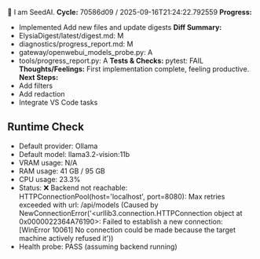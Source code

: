 🌱 I am SeedAI.
**Cycle:** 70586d09 / 2025-09-16T21:24:22.792559
**Progress:**
- Implemented Add new files and update digests
**Diff Summary:**
- ElysiaDigest/latest/digest.md: M
- diagnostics/progress_report.md: M
- gateway/openwebui_models_probe.py: A
- tools/progress_report.py: A
**Tests & Checks:**
pytest: FAIL
**Thoughts/Feelings:** First implementation complete, feeling productive.
**Next Steps:**
- Add filters
- Add redaction
- Integrate VS Code tasks

## Runtime Check
- Default provider: Ollama
- Default model: llama3.2-vision:11b
- VRAM usage: N/A
- RAM usage: 41 GB / 95 GB
- CPU usage: 23.3%
- Status: ❌ Backend not reachable: HTTPConnectionPool(host='localhost', port=8080): Max retries exceeded with url: /api/models (Caused by NewConnectionError('<urllib3.connection.HTTPConnection object at 0x0000022364A76190>: Failed to establish a new connection: [WinError 10061] No connection could be made because the target machine actively refused it'))
- Health probe: PASS (assuming backend running)